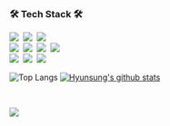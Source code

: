 <h3>🛠 Tech Stack 🛠</h3>
<p>
  <img src="https://img.shields.io/badge/React-61DAFB?style=flat-square&logo=React&logoColor=black"/></a>&nbsp 
  <img src="https://img.shields.io/badge/Typescript-3178C6?style=flat-square&logo=Typescript&logoColor=white"/></a>&nbsp 
  <img src="https://img.shields.io/badge/Next.js-000000?style=flat-square&logo=Next.js&logoColor=white"/></a>&nbsp 
  <br />
  <img src="https://img.shields.io/badge/Javascript-ffb13b?style=flat-square&logo=javascript&logoColor=white"/></a>&nbsp
  <img src="https://img.shields.io/badge/Node-339933?style=flat-square&logo=Node.js&logoColor=white"/></a>&nbsp
  <img src="https://img.shields.io/badge/GraphQL-E434AA?style=flat-square&logo=GraphQL&logoColor=white"/></a>&nbsp 
  <img src="https://img.shields.io/badge/Apollo-311C87?style=flat-square&logo=ApolloGraphQL&logoColor=white"/></a>&nbsp 
  <br />
  <img src="https://img.shields.io/badge/PostgreSQL-4169E1?style=flat-square&logo=PostgreSQL&logoColor=white"/></a>&nbsp
  <img src="https://img.shields.io/badge/css-1572B6?style=flat-square&logo=css3&logoColor=white"/></a>&nbsp 
  <img src="https://img.shields.io/badge/aws-232F3E?style=flat-square&logo=amazon-aws&logoColor=white"/></a>&nbsp 
</p>

![Top Langs](https://github-readme-stats.vercel.app/api/top-langs/?username=kokily&hide=html)
[![Hyunsung's github stats](https://github-readme-stats.vercel.app/api?username=kokily)](https://github.com/anuraghazra/github-readme-stats)

<br />

<p>
  <a href="https://hits.seeyoufarm.com"><img src="https://hits.seeyoufarm.com/api/count/incr/badge.svg?url=https%3A%2F%2Fgithub.com%2Fwookyoungkim&count_bg=%23ED6DA3&title_bg=%2386757E&icon=github.svg&icon_color=%23E1DEDE&title=hits&edge_flat=false"/></a>
</p>
